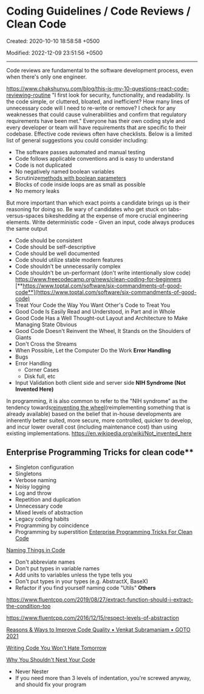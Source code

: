 # Coding Guidelines / Code Reviews / Clean Code

Created: 2020-10-10 18:58:58 +0500

Modified: 2022-12-09 23:51:56 +0500

---

Code reviews are fundamental to the software development process, even when there's only one engineer.

<https://www.chakshunyu.com/blog/this-is-my-10-questions-react-code-reviewing-routine>
"I first look for security, functionality, and readability. Is the code simple, or cluttered, bloated, and inefficient? How many lines of unnecessary code will I need to re-write or remove? I check for any weaknesses that could cause vulnerabilities and confirm that regulatory requirements have been met."
Everyone has their own coding style and every developer or team will have requirements that are specific to their codebase. Effective code reviews often have checklists. Below is a limited list of general suggestions you could consider including:
-   The software passes automated and manual testing
-   Code follows applicable conventions and is easy to understand
-   Code is not duplicated
-   No negatively named boolean variables
-   Scrutinize[methods with boolean parameters](https://medium.com/@amlcurran/clean-code-the-curse-of-a-boolean-parameter-c237a830b7a3)
-   Blocks of code inside loops are as small as possible
-   No memory leaks

But more important than which exact points a candidate brings up is their reasoning for doing so. Be wary of candidates who get stuck on tabs-versus-spaces bikeshedding at the expense of more crucial engineering elements.
Write deterministic code - Given an input, code always produces the same output
-   Code should be consistent
-   Code should be self-descriptive
-   Code should be well documented
-   Code should utilize stable modern features
-   Code shouldn't be unnecessarily complex
-   Code shouldn't be un-performant (don't write intentionally slow code)
<https://www.freecodecamp.org/news/clean-coding-for-beginners>
[**https://www.toptal.com/software/six-commandments-of-good-code**](https://www.toptal.com/software/six-commandments-of-good-code)
-   Treat Your Code the Way You Want Other's Code to Treat You
-   Good Code Is Easily Read and Understood, in Part and in Whole
-   Good Code Has a Well Thought-out Layout and Architecture to Make Managing State Obvious
-   Good Code Doesn't Reinvent the Wheel, It Stands on the Shoulders of Giants
-   Don't Cross the Streams
-   When Possible, Let the Computer Do the Work
**Error Handling**
-   Bugs
-   Error Handling
    -   Corner Cases
    -   Disk full, etc
-   Input Validation both client side and server side
**NIH Syndrome (Not Invented Here)**

In programming, it is also common to refer to the "NIH syndrome" as the tendency towards[reinventing the wheel](https://en.wikipedia.org/wiki/Reinventing_the_wheel)(reimplementing something that is already available) based on the belief that in-house developments are inherently better suited, more secure, more controlled, quicker to develop, and incur lower overall cost (including maintenance cost) than using existing implementations.
<https://en.wikipedia.org/wiki/Not_invented_here>

## Enterprise Programming Tricks for clean code**
-   Singleton configuration
-   Singletons
-   Verbose naming
-   Noisy logging
-   Log and throw
-   Repetition and duplication
-   Unnecessary code
-   Mixed levels of abstraction
-   Legacy coding habits
-   Programming by coincidence
-   Programming by superstition
[Enterprise Programming Tricks For Clean Code](https://www.youtube.com/watch?v=dC9vdQkU-xI)

[Naming Things in Code](https://www.youtube.com/watch?v=-J3wNP6u5YU)
-   Don't abbreviate names
-   Don't put types in variable names
-   Add units to variables unless the type tells you
-   Don't put types in your types (e.g. AbstractX, BaseX)
-   Refactor if you find yourself naming code "Utils"
**Others**

<https://www.fluentcpp.com/2019/08/27/extract-function-should-i-extract-the-condition-too>

<https://www.fluentcpp.com/2016/12/15/respect-levels-of-abstraction>

[Reasons & Ways to Improve Code Quality • Venkat Subramaniam • GOTO 2021](https://www.youtube.com/watch?v=znZlF4uQBN0)

[Writing Code You Won't Hate Tomorrow](https://www.youtube.com/watch?v=qjtMs7jQxEo)

[Why You Shouldn't Nest Your Code](https://www.youtube.com/watch?v=CFRhGnuXG-4)
-   Never Nester
-   If you need more than 3 levels of indentation, you're screwed anyway, and should fix your program

